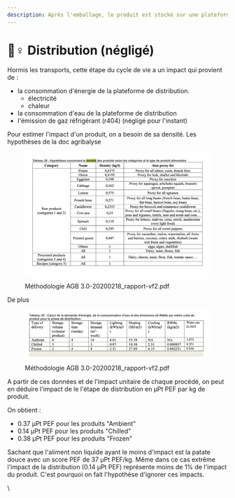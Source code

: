 ```yaml
---
description: Après l'emballage, le produit est stocké sur une plateforme de distribution
---
```


# 👷♀ Distribution (négligé)

Hormis les transports, cette étape du cycle de vie a un impact qui provient de :&#x20;

* la consommation d'énergie de la plateforme de distribution.
  * électricité
  * chaleur
* la consommation d'eau de la plateforme de distribution
* l'émission de gaz réfrigérant (r404) (négligé pour l'instant)

Pour estimer l'impact d'un produit, on a besoin de sa densité. Les hypothèses de la doc agribalyse&#x20;

<figure><img src="../../.gitbook/assets/image (1).png" alt=""><figcaption><p>Méthodologie AGB 3.0-20200218_rapport-vf2.pdf</p></figcaption></figure>

De plus&#x20;

<figure><img src="../../.gitbook/assets/image (1) (3).png" alt=""><figcaption><p>Méthodologie AGB 3.0-20200218_rapport-vf2.pdf</p></figcaption></figure>

A partir de ces données et de l'impact unitaire de chaque procédé, on peut en déduire l'impact de le l'étape de distribution en µPt PEF par kg de produit.

On obtient :&#x20;

* 0.37 µPt PEF pour les produits "Ambient"
* 0.14 µPt PEF pour les produits "Chilled"
* 0.38 µPt PEF pour les produits "Frozen"

Sachant que l'aliment non liquide ayant le moins d'impact est la patate douce avec un score PEF de 37 µPt PEF/kg. Même dans ce cas extrême l'impact de la distribution (0.14 µPt PEF) représente moins de 1% de l'impact du produit. C'est pourquoi on fait l'hypothèse d'ignorer ces impacts.&#x20;





\
